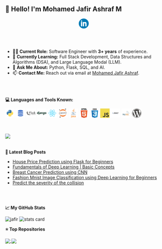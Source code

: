 <h2>👋 Hello! I'm Mohamed Jafir Ashraf M</h2>

<p align="center">
  <a href="https://www.linkedin.com/in/mohamed-jafir-ashraf-bb3974192/">
    <svg enable-background="new 0 0 32 32" height="32px" id="Layer_1" version="1.0" viewBox="0 0 32 32" width="32px" xml:space="preserve" xmlns="http://www.w3.org/2000/svg" xmlns:xlink="http://www.w3.org/1999/xlink"><g><circle clip-rule="evenodd" cx="16" cy="16" fill="#007BB5" fill-rule="evenodd" r="16"/><g><rect fill="#FFFFFF" height="14" width="4" x="7" y="11"/><path d="M20.499,11c-2.791,0-3.271,1.018-3.499,2v-2h-4v14h4v-8c0-1.297,0.703-2,2-2c1.266,0,2,0.688,2,2v8h4v-7C25,14,24.479,11,20.499,11z" fill="#FFFFFF"/><circle cx="9" cy="8" fill="#FFFFFF" r="2"/></g></g><g/><g/><g/><g/><g/><g/></svg>
</a> 
</p>

<br />
<br />

- 👨‍💻 **Current Role:** Software Engineer with **3+ years** of experience.
- 🌱 **Currently Learning:** Full Stack Development, Data Structures and Algorithms (DSA), and Large Language Modal (LLM).
- 💬 **Ask Me About:** Python, Flask, SQL, and AI.
- 📫 **Contact Me:** Reach out via email at [Mohamed Jafir Ashraf](mailto:mdjafirashraf@gmail.com).

<br />
<br />

**💻 Languages and Tools Known:**  

<code><img height="30" src="https://raw.githubusercontent.com/github/explore/80688e429a7d4ef2fca1e82350fe8e3517d3494d/topics/python/python.png"></code>
<code><img height="30" src="https://raw.githubusercontent.com/github/explore/80688e429a7d4ef2fca1e82350fe8e3517d3494d/topics/sql/sql.png"></code>
<code><img height="30" src="https://raw.githubusercontent.com/github/explore/80688e429a7d4ef2fca1e82350fe8e3517d3494d/topics/flask/flask.png"></code>
<code><img height="30" src="https://raw.githubusercontent.com/github/explore/80688e429a7d4ef2fca1e82350fe8e3517d3494d/topics/django/django.png"></code>
<code><img height="30" src="https://raw.githubusercontent.com/github/explore/80688e429a7d4ef2fca1e82350fe8e3517d3494d/topics/react/react.png"></code>
<code><img height="30" src="https://raw.githubusercontent.com/github/explore/80688e429a7d4ef2fca1e82350fe8e3517d3494d/topics/jupyter-notebook/jupyter-notebook.png"></code>
<code><img height="30" src="https://raw.githubusercontent.com/github/explore/80688e429a7d4ef2fca1e82350fe8e3517d3494d/topics/java/java.png"></code>
<code><img height="30" src="https://raw.githubusercontent.com/github/explore/80688e429a7d4ef2fca1e82350fe8e3517d3494d/topics/html/html.png"></code>
<code><img height="30" src="https://raw.githubusercontent.com/github/explore/80688e429a7d4ef2fca1e82350fe8e3517d3494d/topics/css/css.png"></code>
<code><img height="30" src="https://raw.githubusercontent.com/github/explore/80688e429a7d4ef2fca1e82350fe8e3517d3494d/topics/javascript/javascript.png"></code>
<code><img height="30" src="https://raw.githubusercontent.com/github/explore/80688e429a7d4ef2fca1e82350fe8e3517d3494d/topics/jquery/jquery.png"></code>
<code><img height="30" src="https://raw.githubusercontent.com/github/explore/80688e429a7d4ef2fca1e82350fe8e3517d3494d/topics/mysql/mysql.png"></code>
<code><img height="30" src="https://raw.githubusercontent.com/github/explore/80688e429a7d4ef2fca1e82350fe8e3517d3494d/topics/wordpress/wordpress.png"></code>

<br />
<br />

<img src="https://github-readme-stats.vercel.app/api/top-langs/?username=MdJafirAshraf">

<br />
<br />

**📝 Latest Blog Posts**

<!-- BLOG-POST-LIST:START -->
- [House Price Prediction using Flask for Beginners](https://techyscientists.blogspot.com/2021/07/house-price-prediction-using-flask.html)
- [Fundamentals of Deep Learning | Basic Concepts](https://techyscientists.blogspot.com/2021/12/fundamentals-of-deep-learning-basic.html)
- [Breast Cancer Prediction using CNN](https://techyscientists.blogspot.com/2021/08/breast-cancer-prediction.html)
- [Fashion Mnist Image Classification using Deep Learning for Beginners](https://techyscientists.blogspot.com/2021/08/fashion-mnist-image-classification.html)
- [Predict the severity of the collision](https://jafirdonblogs.blogspot.com/2020/09/predict-severity-of-collision.html)
<!-- BLOG-POST-LIST:END -->

<br />
<br />

**📈 My GitHub Stats**

<img src="https://github-readme-stats.vercel.app/api?username=MdJafirAshraf&show_icons=true&theme=solarized-light" alt="jafir" />
<img alt= "stats card" src="https://github-readme-streak-stats.herokuapp.com/?user=MdJafirAshraf&theme=solarized-light">

<br />
  
**⭐ Top Repositories**


<a href="https://github.com/MdJafirAshraf/Machine_Learning_Projects">
  <img align="center" src="https://github-readme-stats.vercel.app/api/pin/?username=MdJafirAshraf&repo=Machine_Learning_Projects&theme=buefy" />
</a>
<a href="https://github.com/MdJafirAshraf/House-price-prediction-using-flask">
  <img align="center" src="https://github-readme-stats.vercel.app/api/pin/?username=MdJafirAshraf&repo=House-price-prediction-using-flask&theme=buefy" />
</a>

